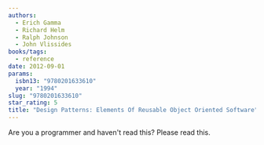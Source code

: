 ```yaml
---
authors:
  - Erich Gamma
  - Richard Helm
  - Ralph Johnson
  - John Vlissides
books/tags:
  - reference
date: 2012-09-01
params:
  isbn13: "9780201633610"
  year: "1994"
slug: "9780201633610"
star_rating: 5
title: "Design Patterns: Elements Of Reusable Object Oriented Software"
---
```


Are you a programmer and haven't read this? Please read this.

<!--more-->
